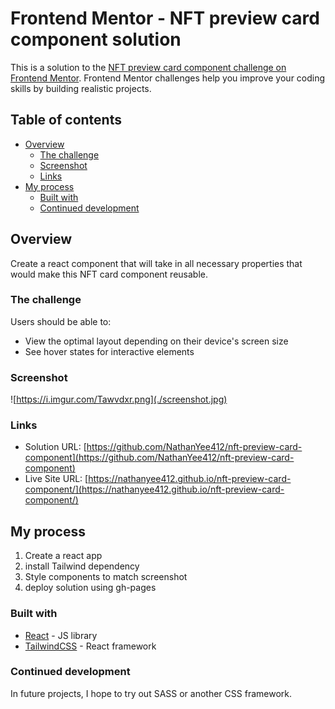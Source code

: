 # Frontend Mentor - NFT preview card component solution

This is a solution to the [NFT preview card component challenge on Frontend Mentor](https://www.frontendmentor.io/challenges/nft-preview-card-component-SbdUL_w0U). Frontend Mentor challenges help you improve your coding skills by building realistic projects. 

## Table of contents

- [Overview](#overview)
  - [The challenge](#the-challenge)
  - [Screenshot](#screenshot)
  - [Links](#links)
- [My process](#my-process)
  - [Built with](#built-with)
  - [Continued development](#continued-development)

## Overview 

Create a react component that will take in all necessary properties that would make this NFT card component reusable. 

### The challenge

Users should be able to:
- View the optimal layout depending on their device's screen size
- See hover states for interactive elements

### Screenshot

![https://i.imgur.com/Tawvdxr.png](./screenshot.jpg)

### Links

- Solution URL: [https://github.com/NathanYee412/nft-preview-card-component](https://github.com/NathanYee412/nft-preview-card-component)
- Live Site URL: [https://nathanyee412.github.io/nft-preview-card-component/](https://nathanyee412.github.io/nft-preview-card-component/)

## My process
1. Create a react app
2. install Tailwind dependency
3. Style components to match screenshot
4. deploy solution using gh-pages


### Built with

- [React](https://reactjs.org/) - JS library
- [TailwindCSS](https://tailwindcss.com/) - React framework

### Continued development

In future projects, I hope to try out SASS or another CSS framework. 

